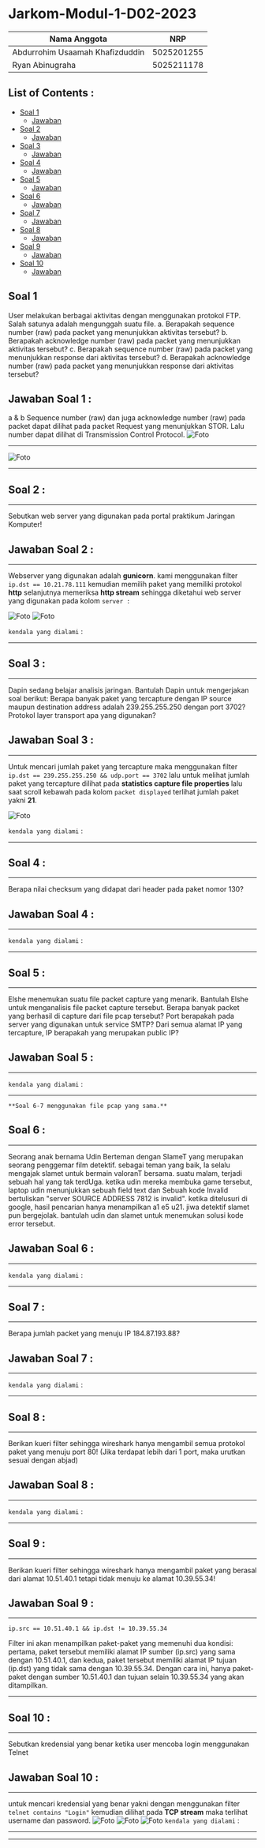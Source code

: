 # Jarkom-Modul-1-D02-2023


Nama Anggota | NRP
------------------- | --------------		
Abdurrohim Usaamah Khafizduddin | 5025201255
Ryan Abinugraha | 5025211178

## List of Contents :
- [Soal 1](#soal-1)
	- [Jawaban](#jawaban-soal-1)
- [Soal 2](#soal-2)
	- [Jawaban](#jawaban-soal-2)
- [Soal 3](#soal-3)
	- [Jawaban](#jawaban-soal-3)
- [Soal 4](#soal-4)
	- [Jawaban](#jawaban-soal-4)
- [Soal 5](#soal-5)
	- [Jawaban](#jawaban-soal-5)
- [Soal 6](#soal-6)
	- [Jawaban](#jawaban-soal-6)
- [Soal 7](#soal-7)
	- [Jawaban](#jawaban-soal-7)
- [Soal 8](#soal-8)
	- [Jawaban](#jawaban-soal-8)
- [Soal 9](#soal-9)
	- [Jawaban](#jawaban-soal-9)
- [Soal 10](#soal-10)
	- [Jawaban](#jawaban-soal-10)


## Soal 1

User melakukan berbagai aktivitas dengan menggunakan protokol FTP. Salah satunya adalah mengunggah suatu file.
a. Berapakah sequence number (raw) pada packet yang menunjukkan aktivitas tersebut? 
b. Berapakah acknowledge number (raw) pada packet yang menunjukkan aktivitas tersebut? 
c. Berapakah sequence number (raw) pada packet yang menunjukkan response dari aktivitas tersebut?
d. Berapakah acknowledge number (raw) pada packet yang menunjukkan response dari aktivitas tersebut?

## Jawaban Soal 1 : 

a & b  Sequence number (raw) dan juga acknowledge number (raw) pada packet dapat dilihat pada packet  Request yang menunjukkan STOR. Lalu number dapat dilihat di Transmission Control Protocol. 
![Foto](./img/1.(a,b).png)

---
![Foto](./img/1.(c,d).png)

---

## Soal 2 :
---
Sebutkan web server yang digunakan pada portal praktikum Jaringan Komputer!

## Jawaban Soal 2 : 
---
Webserver yang digunakan adalah **gunicorn**. kami menggunakan filter `ip.dst == 10.21.78.111` kemudian memilih paket yang memiliki protokol **http** selanjutnya memeriksa **http stream** sehingga diketahui web server yang digunakan pada kolom `server :`

![Foto](./img/2.png)
![Foto](./img/2b.png)

`kendala yang dialami` :

---

## Soal 3 :
---
Dapin sedang belajar analisis jaringan. Bantulah Dapin untuk mengerjakan soal berikut:
Berapa banyak paket yang tercapture dengan IP source maupun destination address adalah 239.255.255.250 dengan port 3702?
Protokol layer transport apa yang digunakan?

## Jawaban Soal 3 :
--- 
Untuk mencari jumlah paket yang tercapture maka menggunakan filter `ip.dst == 239.255.255.250 && udp.port == 3702` lalu untuk melihat jumlah paket yang tercapture dilihat pada **statistics capture file properties** lalu saat scroll kebawah pada kolom `packet displayed` terlihat jumlah paket yakni **21**.


![Foto](./img/3.png)

`kendala yang dialami` :

---

## Soal 4 :
---
Berapa nilai checksum yang didapat dari header pada paket nomor 130?

## Jawaban Soal 4 :
--- 

`kendala yang dialami` :

---

## Soal 5 :
---
Elshe menemukan suatu file packet capture yang menarik. Bantulah Elshe untuk menganalisis file packet capture tersebut.
Berapa banyak packet yang berhasil di capture dari file pcap tersebut?
Port berapakah pada server yang digunakan untuk service SMTP?
Dari semua alamat IP yang tercapture, IP berapakah yang merupakan public IP?

## Jawaban Soal 5 : 
---

`kendala yang dialami` :

---

`**Soal 6-7 menggunakan file pcap yang sama.**`

## Soal 6 :
---
Seorang anak bernama Udin Berteman dengan SlameT yang merupakan seorang penggemar film detektif. sebagai teman yang baik, Ia selalu mengajak slamet untuk bermain valoranT bersama. suatu malam, terjadi sebuah hal yang tak terdUga. ketika udin mereka membuka game tersebut, laptop udin menunjukkan sebuah field text dan Sebuah kode Invalid bertuliskan "server SOURCE ADDRESS 7812 is invalid". ketika ditelusuri di google, hasil pencarian hanya menampilkan a1 e5 u21. jiwa detektif slamet pun bergejolak. bantulah udin dan slamet untuk menemukan solusi kode error tersebut.
## Jawaban Soal 6 : 
---

`kendala yang dialami` :

---

## Soal 7 :
---
Berapa jumlah packet yang menuju IP 184.87.193.88?

## Jawaban Soal 7 : 
---

`kendala yang dialami` :

---

## Soal 8 :
---
Berikan kueri filter sehingga wireshark hanya mengambil semua protokol paket yang menuju port 80! (Jika terdapat lebih dari 1 port, maka urutkan sesuai dengan abjad)

## Jawaban Soal 8 : 
---

`kendala yang dialami` :

---

## Soal 9 :
---
Berikan kueri filter sehingga wireshark hanya mengambil paket yang berasal dari alamat 10.51.40.1 tetapi tidak menuju ke alamat 10.39.55.34!

## Jawaban Soal 9 : 
---
`ip.src == 10.51.40.1 && ip.dst != 10.39.55.34`

Filter ini akan menampilkan paket-paket yang memenuhi dua kondisi: pertama, paket tersebut memiliki alamat IP sumber (ip.src) yang sama dengan 10.51.40.1, dan kedua, paket tersebut memiliki alamat IP tujuan (ip.dst) yang tidak sama dengan 10.39.55.34. Dengan cara ini, hanya paket-paket dengan sumber 10.51.40.1 dan tujuan selain 10.39.55.34 yang akan ditampilkan.

---

## Soal 10 :
---
Sebutkan kredensial yang benar ketika user mencoba login menggunakan Telnet

## Jawaban Soal 10 : 
---
untuk mencari kredensial yang benar yakni dengan menggunakan filter `telnet contains "Login"` kemudian dilihat pada **TCP stream** maka terlihat username dan password.
![Foto](./img/10.png)
![Foto](./img/10b.png)
![Foto](./img/10c.png)
`kendala yang dialami` :

---


---
